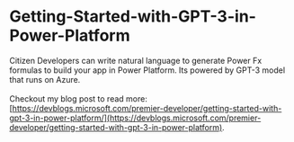 # Getting-Started-with-GPT-3-in-Power-Platform

Citizen Developers can write natural language to generate Power Fx formulas to build your app in Power Platform. Its powered by GPT-3 model that runs on Azure. <br/><br/>
Checkout my blog post to read more: [https://devblogs.microsoft.com/premier-developer/getting-started-with-gpt-3-in-power-platform/](https://devblogs.microsoft.com/premier-developer/getting-started-with-gpt-3-in-power-platform).
